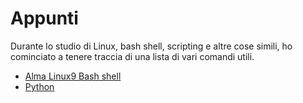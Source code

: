 # Appunti 

Durante lo studio di Linux, bash shell, scripting e altre cose simili, ho cominciato a tenere traccia di una lista di vari comandi utili.

* [Alma Linux9 Bash shell](bash_shell.md)
* [Python](python_language.md)

